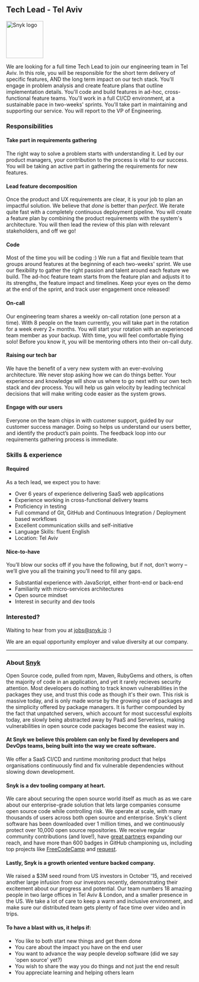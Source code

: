 ## Tech Lead - Tel Aviv

<img src="https://snyk.io/images/snyk-dog.png" width="100" alt="Snyk logo" />

We are looking for a full time Tech Lead to join our engineering team in Tel Aviv.
In this role, you will be responsible for the short term delivery of specific features, AND the long term impact on our tech stack. You'll engage in problem analysis and create feature plans that outline implementation details. You'll code and build features in ad-hoc, cross-functional feature teams. You'll work in a full CI/CD environment, at a sustainable pace in two-weeks' sprints. You'll take part in maintaining and supporting our service. You will report to the VP of Engineering.

### Responsibilities

#### Take part in requirements gathering

The right way to solve a problem starts with understanding it. Led by our product managers, your contribution to the process is vital to our success. You will be taking an active part in gathering the requirements for new features.

#### Lead feature decomposition

Once the product and UX requirements are clear, it is your job to plan an impactful solution. We believe that _done_ is better than _perfect_. We iterate quite fast with a completely continuous deployment pipeline. You will create a feature plan by combining the product requirements with the system's architecture. You will then lead the review of this plan with relevant stakeholders, and off we go!

#### Code

Most of the time you will be coding :)
We run a flat and flexible team that groups around features at the beginning of each two-weeks' sprint. We use our flexibility to gather the right passion and talent around each feature we build. The ad-hoc feature team starts from the feature plan and adjusts it to its strengths, the feature impact and timelines. Keep your eyes on the demo at the end of the sprint, and track user engagement once released!

#### On-call

Our engineering team shares a weekly on-call rotation (one person at a time). With 8 people on the team currently, you will take part in the rotation for a week every 2+ months. You will start your rotation with an experienced team member as your backup. With time, you will feel comfortable flying solo! Before you know it, you will be mentoring others into their on-call duty.

#### Raising our tech bar

We have the benefit of a very new system with an ever-evolving architecture. We never stop asking how we can do things better. Your experience and knowledge will show us where to go next with our own tech stack and dev process. You will help us gain velocity by leading technical decisions that will make writing code easier as the system grows.

#### Engage with our users

Everyone on the team chips in with customer support, guided by our customer success manager. Doing so helps us understand our users better, and identify the product’s pain points. The feedback loop into our requirements gathering process is immediate.

### Skills & experience

#### Required

As a tech lead, we expect you to have:

- Over 6 years of experience delivering SaaS web applications
- Experience working in cross-functional delivery teams
- Proficiency in testing
- Full command of Git, GitHub and Continuous Integration / Deployment based workflows
- Excellent communication skills and self-initiative
- Language Skills: fluent English
- Location: Tel Aviv

#### Nice-to-have

You’ll blow our socks off if you have the following, but if not, don’t worry – we’ll give you all the training you’ll need to fill any gaps.

- Substantial experience with JavaScript, either front-end or back-end
- Familiarity with micro-services architectures
- Open source mindset
- Interest in security and dev tools

### Interested?

Waiting to hear from you at jobs@snyk.io :)

We are an equal opportunity employer and value diversity at our company.

---

### About [Snyk](https://snyk.io)

Open Source code, pulled from npm, Maven, RubyGems and others, is often the majority of code in an application, and yet it rarely recieves security attention. Most developers do nothing to track known vulnerabilities in the packages they use, and trust this code as though it's their own. This risk is massive today, and is only made worse by the growing use of packages and the simplicity offered by package managers. It is further compounded by the fact that unpatched servers, which account for most successful exploits today, are slowly being abstracted away by PaaS and Serverless, making vulnerabilities in open source code packages become the easiest way in.

#### At Snyk we believe this problem can only be fixed by developers and DevOps teams, being built into the way we create software.

We offer a SaaS CI/CD and runtime monitoring product that helps organisations continuously find and fix vulnerable dependencies without slowing down development.

#### Snyk is a dev tooling company at heart.

We care about securing the open source world itself as much as as we care about our enterprise-grade solution that lets large companies consume open source code while controlling risk. We operate at scale, with many thousands of users across both open source and enterprise. Snyk's client software has been downloaded over 1 million times, and we continuously protect over 10,000 open source repositories. We receive regular community contributions (and love!), have [great partners](https://snyk.io/partners) expanding our reach, and have more than 600 badges in GitHub championing us, including top projects like [FreeCodeCamp](https://github.com/FreeCodeCamp/FreeCodeCamp/) and [request](https://github.com/request/request/).

#### Lastly, Snyk is a growth oriented venture backed company.

We raised a $3M seed round from US investors in October '15, and received another large infusion from our investors recently, demonstrating their excitement about our progress and potential.
Our team numbers 18 amazing people in two large offices in Tel Aviv & London, and a smaller presence in the US. We take a lot of care to keep a warm and inclusive environment, and make sure our distributed team gets plenty of face time over video and in trips.

#### To have a blast with us, it helps if:

* You like to both start new things and get them done
* You care about the impact you have on the end user
* You want to advance the way people develop software (did we say 'open source' yet?)
* You wish to share the way you do things and not just the end result
* You appreciate learning and helping others learn
